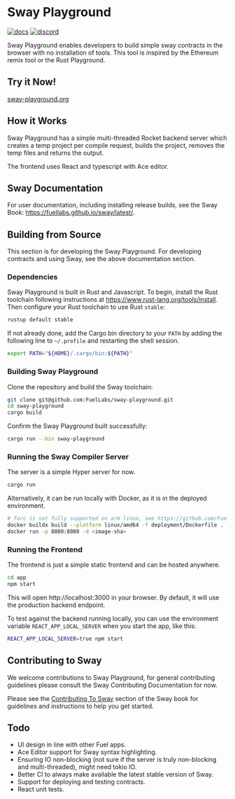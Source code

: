 # Sway Playground

[![docs](https://docs.rs/forc/badge.svg)](https://docs.rs/forc/)
[![discord](https://img.shields.io/badge/chat%20on-discord-orange?&logo=discord&logoColor=ffffff&color=7389D8&labelColor=6A7EC2)](https://discord.gg/xfpK4Pe)

Sway Playground enables developers to build simple sway contracts in the browser with no installation of tools. This tool is inspired by the Ethereum remix tool or the Rust Playground.

## Try it Now!

[sway-playground.org](https://sway-playground.org)

## How it Works

Sway Playground has a simple multi-threaded Rocket backend server which creates a temp project per compile request, builds the project, removes the temp files and returns the output.

The frontend uses React and typescript with Ace editor.

## Sway Documentation

For user documentation, including installing release builds, see the Sway Book: <https://fuellabs.github.io/sway/latest/>.

## Building from Source

This section is for developing the Sway Playground. For developing contracts and using Sway, see the above documentation section.

### Dependencies

Sway Playground is built in Rust and Javascript. To begin, install the Rust toolchain following instructions at <https://www.rust-lang.org/tools/install>. Then configure your Rust toolchain to use Rust `stable`:

```sh
rustup default stable
```

If not already done, add the Cargo bin directory to your `PATH` by adding the following line to `~/.profile` and restarting the shell session.

```sh
export PATH="${HOME}/.cargo/bin:${PATH}"
```

### Building Sway Playground

Clone the repository and build the Sway toolchain:

```sh
git clone git@github.com:FuelLabs/sway-playground.git
cd sway-playground
cargo build
```

Confirm the Sway Playground built successfully:

```sh
cargo run --bin sway-playground
```

### Running the Sway Compiler Server

The server is a simple Hyper server for now.

```sh
cargo run
```

Alternatively, it can be run locally with Docker, as it is in the deployed environment.

```sh
# forc is not fully supported on arm linux, see https://github.com/FuelLabs/sway/issues/5760
docker buildx build --platform linux/amd64 -f deployment/Dockerfile .
docker run -p 8080:8080 -d <image-sha>
```

### Running the Frontend

The frontend is just a simple static frontend and can be hosted anywhere.

```sh
cd app
npm start
```

This will open http://localhost:3000 in your browser. By default, it will use the production backend endpoint. 

To test against the backend running locally, you can use the environment variable `REACT_APP_LOCAL_SERVER` when you start the app, like this:

```sh
REACT_APP_LOCAL_SERVER=true npm start
```

## Contributing to Sway

We welcome contributions to Sway Playground, for general contributing guidelines please consult the Sway Contributing Documentation for now.

Please see the [Contributing To Sway](https://docs.fuel.network/docs/sway/reference/contributing_to_sway/) section of the Sway book for guidelines and instructions to help you get started.

## Todo

- UI design in line with other Fuel apps.
- Ace Editor support for Sway syntax highlighting.
- Ensuring IO non-blocking (not sure if the server is truly non-blocking and multi-threaded), might need tokio IO.
- Better CI to always make available the latest stable version of Sway.
- Support for deploying and testing contracts.
- React unit tests.
